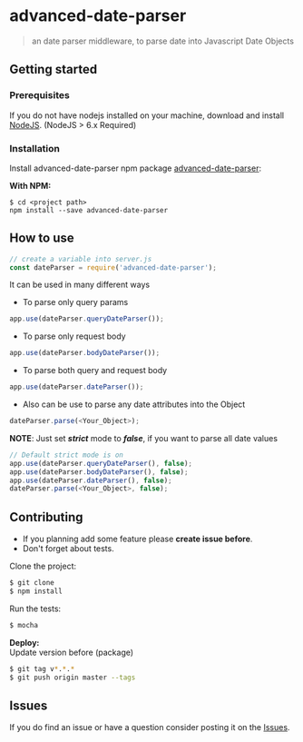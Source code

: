 advanced-date-parser
=====================

> an date parser middleware, to parse date into Javascript Date Objects


## Getting started ##

### Prerequisites
If you do not have nodejs installed on your machine, download and install [NodeJS](http://nodejs.org/). (NodeJS > 6.x Required)<br/>


### Installation
Install advanced-date-parser npm package [advanced-date-parser](https://www.npmjs.org/package/advanced-date-parser)</a>:<br/>

**With NPM:**

```
$ cd <project path>
npm install --save advanced-date-parser
```


##  How to use

```javascript
// create a variable into server.js
const dateParser = require('advanced-date-parser');
```
It can be used in many different ways
* To parse only query params
```javascript
app.use(dateParser.queryDateParser());
```

* To parse only request body
```javascript
app.use(dateParser.bodyDateParser());
```

* To parse both query and request body
```javascript
app.use(dateParser.dateParser());
```

* Also can be use to parse any date attributes into the Object
```javascript
dateParser.parse(<Your_Object>);
```

**NOTE**: Just set _**strict**_ mode to _**false**_, if you want to parse all date values
```javascript
// Default strict mode is on
app.use(dateParser.queryDateParser(), false);
app.use(dateParser.bodyDateParser(), false);
app.use(dateParser.dateParser(), false);
dateParser.parse(<Your_Object>, false);
```

## Contributing
* If you planning add some feature please **create issue before**.
* Don't forget about tests.

Clone the project: <br/>
```bash
$ git clone
$ npm install
```
Run the tests:
```bash
$ mocha
```
**Deploy:**<br/>
Update version before (package)
```bash
$ git tag v*.*.*
$ git push origin master --tags
```

## Issues
If you do find an issue or have a question consider posting it on the [Issues](https://github.com/phaldiya/advanced-date-parser/issues).
